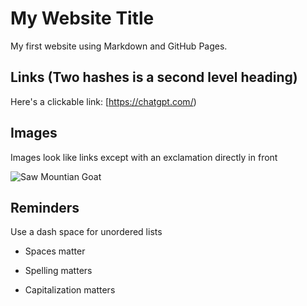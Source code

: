 # My Website Title 

My first website using Markdown and GitHub Pages.
 
## Links (Two hashes is a second level heading) 

Here's a clickable link: [https://chatgpt.com/)

## Images

Images look like links except with an exclamation directly in front

![Saw Mountian Goat](IMG_3980.JPG)

## Reminders

Use a dash space for unordered lists

- Spaces matter

- Spelling matters

- Capitalization matters
